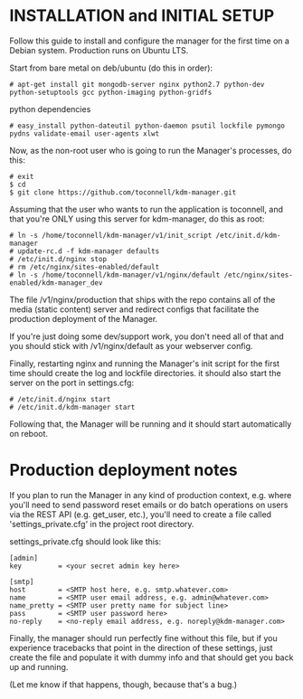 #   INSTALLATION and INITIAL SETUP  #
Follow this guide to install and configure the manager for the first time on a
Debian system. Production runs on Ubuntu LTS.  

Start from bare metal on deb/ubuntu (do this in order):

    # apt-get install git mongodb-server nginx python2.7 python-dev python-setuptools gcc python-imaging python-gridfs  


python dependencies

    # easy_install python-dateutil python-daemon psutil lockfile pymongo pydns validate-email user-agents xlwt

Now, as the non-root user who is going to run the Manager's processes, do this:

    # exit
    $ cd
    $ git clone https://github.com/toconnell/kdm-manager.git 

Assuming that the user who wants to run the application is toconnell, and that 
you're ONLY using this server for kdm-manager, do this as root:

    # ln -s /home/toconnell/kdm-manager/v1/init_script /etc/init.d/kdm-manager  
    # update-rc.d -f kdm-manager defaults  
    # /etc/init.d/nginx stop
    # rm /etc/nginx/sites-enabled/default
    # ln -s /home/toconnell/kdm-manager/v1/nginx/default /etc/nginx/sites-enabled/kdm-manager_dev

The file /v1/nginx/production that ships with the repo contains all of the 
media (static content) server and redirect configs that facilitate the 
production deployment of the Manager. 

If you're just doing some dev/support work, you don't need all of that and you
should stick with /v1/nginx/default as your webserver config.

Finally, restarting nginx and running the Manager's init script for the first 
time should create the log and lockfile directories. it should also start the
server on the port in settings.cfg:

    # /etc/init.d/nginx start
    # /etc/init.d/kdm-manager start  


Following that, the Manager will be running and it should start automatically on
reboot.


#   Production deployment notes    #
If you plan to run the Manager in any kind of production context, e.g. where
you'll need to send password reset emails or do batch operations on users via the
REST API (e.g. get_user, etc.), you'll need to create a file called 
'settings_private.cfg' in the project root directory.

settings_private.cfg should look like this:

    [admin]
    key         = <your secret admin key here>

    [smtp]
    host        = <SMTP host here, e.g. smtp.whatever.com>
    name        = <SMTP user email address, e.g. admin@whatever.com>
    name_pretty = <SMTP user pretty name for subject line>
    pass        = <SMTP user password here>
    no-reply    = <no-reply email address, e.g. noreply@kdm-manager.com>

Finally, the manager should run perfectly fine without this file, but if you
experience tracebacks that point in the direction of these settings, just create
the file and populate it with dummy info and that should get you back up and
running.

(Let me know if that happens, though, because that's a bug.)

